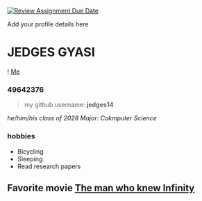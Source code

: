 [![Review Assignment Due Date](https://classroom.github.com/assets/deadline-readme-button-22041afd0340ce965d47ae6ef1cefeee28c7c493a6346c4f15d667ab976d596c.svg)](https://classroom.github.com/a/BpXStGJy)

Add your profile details here

# JEDGES GYASI

! [Me](/IMG_1654.JPG)
### 49642376

> my github username: **jedges14**

*he/him/his*
*class of 2028*
*Major: Cokmputer Science*

### hobbies
  - Bicycling
  - Sleeping
  - Read research papers

## Favorite movie [The man who knew Infinity](https://www.imdb.com/title/tt0787524/mediaviewer/rm3369406976/?ref_=tt_ov_i)

